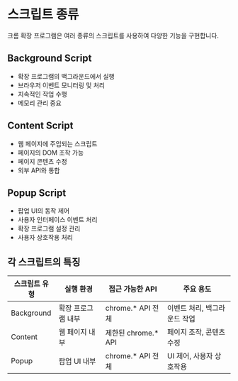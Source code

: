 # 스크립트 종류

크롬 확장 프로그램은 여러 종류의 스크립트를 사용하여 다양한 기능을 구현합니다.

## Background Script

- 확장 프로그램의 백그라운드에서 실행
- 브라우저 이벤트 모니터링 및 처리
- 지속적인 작업 수행
- 메모리 관리 중요

## Content Script

- 웹 페이지에 주입되는 스크립트
- 페이지의 DOM 조작 가능
- 페이지 콘텐츠 수정
- 외부 API와 통합

## Popup Script

- 팝업 UI의 동작 제어
- 사용자 인터페이스 이벤트 처리
- 확장 프로그램 설정 관리
- 사용자 상호작용 처리

## 각 스크립트의 특징

| 스크립트 유형 | 실행 환경          | 접근 가능한 API      | 주요 용도                    |
| ------------- | ------------------ | -------------------- | ---------------------------- |
| Background    | 확장 프로그램 내부 | chrome.\* API 전체   | 이벤트 처리, 백그라운드 작업 |
| Content       | 웹 페이지 내부     | 제한된 chrome.\* API | 페이지 조작, 콘텐츠 수정     |
| Popup         | 팝업 UI 내부       | chrome.\* API 전체   | UI 제어, 사용자 상호작용     |
